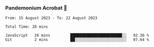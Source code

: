### Pandemonium Acrobat 🤸

<!--START_SECTION:waka-->

```all_time
From: 15 August 2023 - To: 22 August 2023

Total Time: 28 mins

JavaScript   26 mins         ███████████████████████░░   92.36 %
Git          2 mins          ██░░░░░░░░░░░░░░░░░░░░░░░   07.64 %
```

<!--END_SECTION:waka-->
